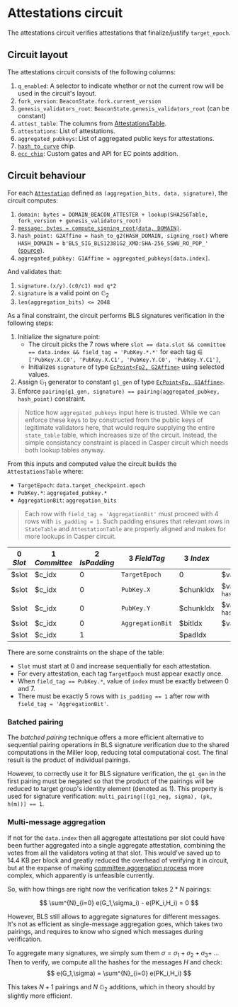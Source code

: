 # Attestations circuit

The attestations circuit verifies attestations that finalize/justify `target_epoch`.

## Circuit layout

The attestations circuit consists of the following columns:
1. `q_enabled`: A selector to indicate whether or not the current row will be used in the circuit's layout.
2. `fork_version`: `BeaconState.fork.current_version`
3. `genesis_validators_root`: `BeaconState.genesis_validators_root` (can be constant)
4. `attest_table`: The columns from [AttestationsTable](/6B5be79aQni9TeRlxb0yIA#AttestationsTable).
5. `attestations`: List of attestations.
6. `aggregated_pubkeys`: List of aggregated public keys for attestations.
7. [`hash_to_curve`](https://github.com/ChainSafe/recursive-zk-bridge/blob/main/halo2/src/hash2curve.rs#L69) chip.
8. [`ecc_chip`](https://github.com/axiom-crypto/halo2-lib/blob/main/halo2-ecc/src/ecc/mod.rs#L555): Custom gates and API for EC points addition.

## Circuit behaviour

For each [`Attestation`](https://eth2book.info/capella/annotated-spec/#indexedattestation) defined as `(aggregation_bits, data, signature)`, the circuit computes:
1. `domain: bytes = DOMAIN_BEACON_ATTESTER + lookup(SHA256Table, fork_version + genesis_validators_root)`
2. [`message: bytes = compute_signing_root(data, DOMAIN)`](https://eth2book.info/capella/annotated-spec/#compute_signing_root).
3. `hash_point: G2Affine = hash_to_g2(HASH_DOMAIN, signing_root)` where `HASH_DOMAIN = b'BLS_SIG_BLS12381G2_XMD:SHA-256_SSWU_RO_POP_'` ([source](https://github.com/ethereum/annotated-spec/blob/master/phase0/beacon-chain.md#bls-signatures)).
4. `aggregated_pubkey: G1Affine = aggregated_pubkeys[data.index]`.

And validates that:
1. `signature.(x/y).(c0/c1) mod q*2`
2. `signature` is a valid point on $\mathbb{G}_2$
3. `len(aggregation_bits) <= 2048`

As a final constraint, the circuit performs BLS signatures verification in the following steps:
1. Initialize the signature point:
	- The circuit picks the 7 rows where `slot == data.slot && committee == data.index && field_tag = 'PubKey.*.*'` for each tag $\in$ `['PubKey.X.C0', 'PubKey.X.C1', 'PubKey.Y.C0', 'PubKey.Y.C1']`,
	- Initializes `signature` of type [`EcPoint<Fp2, G2Affine>`](https://github.com/axiom-crypto/halo2-lib/blob/main/halo2-ecc/src/ecc/mod.rs#L24) using selected values.
2. Assign $\mathbb{G}_1$ generator to constant `g1_gen` of type [`EcPoint<Fp, G1Affine>`](https://github.com/axiom-crypto/halo2-lib/blob/main/halo2-ecc/src/ecc/mod.rs#L24).
3. Enforce `pairing(g1_gen, signature) == pairing(aggregated_pubkey, hash_point)` constraint.

> Notice how `aggregated_pubkeys` input here is trusted. While we can enforce these keys to by constructed from the public keys of legitimate validators here, that would require supplying the entire `state_table` table, which increases size of the circuit. Instead, the simple consistancy constraint is placed in Casper circuit which needs both lookup tables anyway.

From this inputs and computed value the circuit builds the `AttestationsTable` where:
- `TargetEpoch`: `data.target_checkpoint.epoch`
- `PubKey.*`: `aggregated_pubkey.*`
- `AggregationBit`: `aggregation_bits`

> Each row with `field_tag = 'AggregationBit'` must proceed with 4 rows with `is_padding = 1`. Such padding ensures that relevant rows in `StateTable` and `AttestationTable` are properly aligned and makes for more lookups in Casper circuit.

| 0 *Slot* | 1 *Committee* | 2 *IsPadding* | 3 *FieldTag*      | 3 *Index* | 4 *Value* |
| -------- | ------------- | --- |----------------- | --------- | --------- |
| $slot    | $c_idx        | 0 |`TargetEpoch`     | 0         | $value: raw    |
| $slot    | $c_idx        |  0 |`PubKey.X`  | $chunkIdx | $value: `hash_point.y.c0`    |
| $slot    | $c_idx        |  0 |`PubKey.Y`  | $chunkIdx | $value: `hash_point.y.c1`    |
| $slot    | $c_idx        |  0 |`AggregationBit` | $bitIdx   | $value: raw    |
| $slot    | $c_idx        |  1 | | $padIdx   |    |

There are some constraints on the shape of the table:
- `Slot` must start at 0 and increase sequentially for each attestation.
- For every attestation, each tag `TargetEpoch` must appear exactly once.
- When `field_tag == PubKey.*`, value of `index` must be exactly between 0 and 7.
- There must be exactly 5 rows with `is_padding == 1` after row with `field_tag = 'AggregationBit'`.

### Batched pairing

The *batched pairing* technique offers a more efficient alternative to sequential pairing operations in BLS signature verification due to the shared computations in the Miller loop, reducing total computational cost. The final result is the product of individual pairings.

However, to correctly use it for BLS signature verification, the `g1_gen` in the first pairing must be negated so that the product of the pairings will be reduced to target group's identity element (denoted as 1). This property is used for signature verification: `multi_pairing([(g1_neg, sigma), (pk, h(m))] == 1`.

### Multi-message aggregation

If not for the `data.index` then all aggregate attestations per slot could have been further aggregated into a single aggregate attestation, combining the votes from all the validators voting at that slot. This would've saved up to 14.4 KB per block and greatly reduced the overhead of verifying it in circuit, but at the expanse of making [committee aggregation process](https://eth2book.info/capella/part2/building_blocks/aggregator/) more complex, which apparently is unfeasible currently.

So, with how things are right now the verification takes $2*N$ pairings:

$$
\sum^{N}_{i=0} e(G_1,\sigma_i) - e(PK_i,H_i) = 0
$$

However, BLS still allows to aggregate signatures for different messages. It's not as efficient as single-message aggregation goes, which takes two pairings, and requires to know who signed which messages during verification.

To aggregate many signatures, we simply sum them $\sigma=\sigma_1​+\sigma_2​+\sigma_3​ +\;...$ Then to verify, we compute all the hashes for the messages $H$ and check:
$$
e(G_1,\sigma) = \sum^{N}_{i=0} e(PK_i,H_i​)
$$

This takes $N + 1$ pairings and $N$ $\mathbb{G}_2$ additions, which in theory should by slightly more efficient.